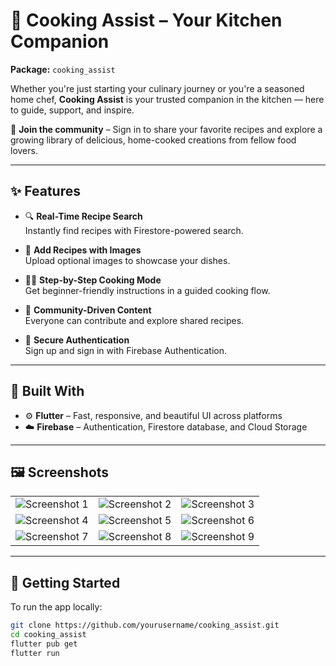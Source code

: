 # 🍳 Cooking Assist – Your Kitchen Companion

**Package:** `cooking_assist`

Whether you're just starting your culinary journey or you're a seasoned home chef, **Cooking Assist** is your trusted companion in the kitchen — here to guide, support, and inspire.

👥 **Join the community** – Sign in to share your favorite recipes and explore a growing library of delicious, home-cooked creations from fellow food lovers.

---

## ✨ Features

- 🔍 **Real-Time Recipe Search**  
  Instantly find recipes with Firestore-powered search.

- 📸 **Add Recipes with Images**  
  Upload optional images to showcase your dishes.

- 🧑‍🍳 **Step-by-Step Cooking Mode**  
  Get beginner-friendly instructions in a guided cooking flow.

- 💬 **Community-Driven Content**  
  Everyone can contribute and explore shared recipes.

- 🔐 **Secure Authentication**  
  Sign up and sign in with Firebase Authentication.

---

## 🔧 Built With

- ⚙️ **Flutter** – Fast, responsive, and beautiful UI across platforms  
- ☁️ **Firebase** – Authentication, Firestore database, and Cloud Storage

---

## 🖼️ Screenshots

| | | |
|--|--|--|
| ![Screenshot 1](https://github.com/user-attachments/assets/00ca2f62-8745-4932-9bd9-719dcbf966e5) | ![Screenshot 2](https://github.com/user-attachments/assets/37101d93-5c73-4778-9c7a-27db326e5861) | ![Screenshot 3](https://github.com/user-attachments/assets/647baeed-5d84-4036-80f6-2341e9e8a162) |
| ![Screenshot 4](https://github.com/user-attachments/assets/13af569a-be7b-470b-976d-e77b99851009) | ![Screenshot 5](https://github.com/user-attachments/assets/9c351da3-9a6d-4a10-825b-e9e9d7fab1d3) | ![Screenshot 6](https://github.com/user-attachments/assets/49166af9-1596-461b-b039-84c6ac022a6f) |
| ![Screenshot 7](https://github.com/user-attachments/assets/07578cfc-d6d2-468e-8eac-be60c78b18cd) | ![Screenshot 8](https://github.com/user-attachments/assets/153189e1-deea-477c-a37a-b6c9c7db0a4b) | ![Screenshot 9](https://github.com/user-attachments/assets/05a20c99-8098-4985-a2dd-355296a8e350) |

---

## 🚀 Getting Started

To run the app locally:

```bash
git clone https://github.com/yourusername/cooking_assist.git
cd cooking_assist
flutter pub get
flutter run
